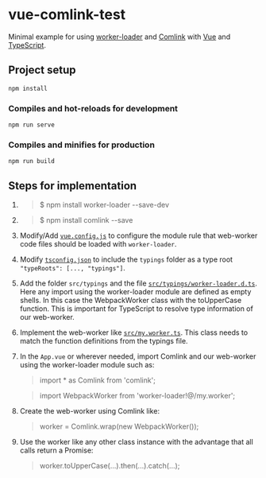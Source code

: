 # vue-comlink-test
Minimal example for using [worker-loader](https://github.com/webpack-contrib/worker-loader) and [Comlink](https://github.com/GoogleChromeLabs/comlink) with [Vue](https://vuejs.org) and [TypeScript](https://www.typescriptlang.org).

## Project setup
```
npm install
```

### Compiles and hot-reloads for development
```
npm run serve
```

### Compiles and minifies for production
```
npm run build
```

## Steps for implementation
1. > $ npm install worker-loader --save-dev

2. > $ npm install comlink --save

3. Modify/Add [```vue.config.js```](./vue.config.js) to configure the module rule that web-worker code files should be loaded with ```worker-loader```.

4. Modify [```tsconfig.json```](./tsconfig.json) to include the ```typings``` folder as a type root ```"typeRoots": [..., "typings"]```.

5. Add the folder ```src/typings``` and the file [```src/typings/worker-loader.d.ts```](./src/typings/worker-loader.d.ts). Here any import using the worker-loader module are defined as empty shells. In this case the WebpackWorker class with the toUpperCase function. This is important for TypeScript to resolve type information of our web-worker.

6. Implement the web-worker like [```src/my.worker.ts```](./src/my.worker.ts). This class needs to match the function definitions from the typings file.

7. In the ```App.vue``` or wherever needed, import Comlink and our web-worker using the worker-loader module such as:
   > import * as Comlink from 'comlink';

   > import WebpackWorker from 'worker-loader!@/my.worker';

8. Create the web-worker using Comlink like:
   > worker = Comlink.wrap<WebpackWorker>(new WebpackWorker());

9. Use the worker like any other class instance with the advantage that all calls return a Promise:
   > worker.toUpperCase(...).then(...).catch(...);